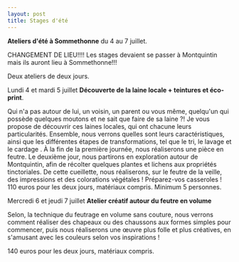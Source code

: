 ```yaml
---
layout: post
title: Stages d'été
---
```


**Ateliers d'été à Sommethonne** du 4 au 7 juillet.

CHANGEMENT DE LIEU!!!! Les stages devaient se passer à Montquintin mais ils auront lieu à Sommethonne!!!

Deux ateliers de deux jours.

Lundi 4 et mardi 5 juillet **Découverte de la laine locale + teintures et éco-print**.

Qui n'a pas autour de lui, un voisin, un parent ou vous même, quelqu'un qui possède quelques moutons et ne sait que faire de sa laine ?!
Je vous propose de découvrir ces laines locales, qui ont chacune leurs particularités.
Ensemble, nous verrons quelles sont leurs caractéristiques, ainsi que les différentes étapes de transformations, tel que le tri, le lavage et le cardage . À la fin de la première journée, nous réaliserons une pièce en feutre.
Le deuxième jour, nous partirons en exploration autour de Montquintin, afin de récolter quelques plantes et lichens aux propriétés tinctoriales. De cette cueillette, nous réaliserons, sur le feutre de la veille, des impressions et des colorations végétales ! 
Préparez-vos casseroles !
110 euros pour les deux jours, matériaux compris.
Minimum 5 personnes.

Mercredi 6 et jeudi 7 juillet **Atelier créatif autour du feutre en volume** 

Selon, la technique du feutrage en volume sans couture, nous verrons comment réaliser des chapeaux  ou des chaussons aux formes simples pour commencer, puis nous réaliserons une œuvre plus folle et plus créatives, en s'amusant avec les couleurs selon vos inspirations !

140 euros pour les deux jours, matériaux compris.
